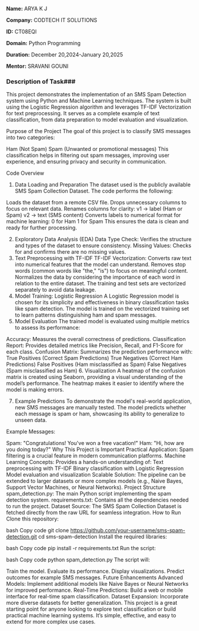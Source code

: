 **Name:** ARYA K J

**Company:** CODTECH IT SOLUTIONS

**ID:** CT08EQI

**Domain:** Python Programming

**Duration:** December 20,2024-January 20,2025

**Mentor:** SRAVANI GOUNI


### Description of Task###
This project demonstrates the implementation of an SMS Spam Detection system using Python and Machine Learning techniques. The system is built using the Logistic Regression algorithm and leverages TF-IDF Vectorization for text preprocessing. It serves as a complete example of text classification, from data preparation to model evaluation and visualization.

Purpose of the Project
The goal of this project is to classify SMS messages into two categories:

Ham (Not Spam)
Spam (Unwanted or promotional messages)
This classification helps in filtering out spam messages, improving user experience, and ensuring privacy and security in communication.

Code Overview
1. Data Loading and Preparation
The dataset used is the publicly available SMS Spam Collection Dataset. The code performs the following:

Loads the dataset from a remote CSV file.
Drops unnecessary columns to focus on relevant data.
Renames columns for clarity:
v1 → label (Ham or Spam)
v2 → text (SMS content)
Converts labels to numerical format for machine learning:
0 for Ham
1 for Spam
This ensures the data is clean and ready for further processing.

2. Exploratory Data Analysis (EDA)
Data Type Check: Verifies the structure and types of the dataset to ensure consistency.
Missing Values: Checks for and confirms there are no missing values.
3. Text Preprocessing with TF-IDF
TF-IDF Vectorization: Converts raw text into numerical features that the model can understand.
Removes stop words (common words like "the," "is") to focus on meaningful content.
Normalizes the data by considering the importance of each word in relation to the entire dataset.
The training and test sets are vectorized separately to avoid data leakage.
4. Model Training: Logistic Regression
A Logistic Regression model is chosen for its simplicity and effectiveness in binary classification tasks like spam detection.
The model is trained on the vectorized training set to learn patterns distinguishing ham and spam messages.
5. Model Evaluation
The trained model is evaluated using multiple metrics to assess its performance:

Accuracy: Measures the overall correctness of predictions.
Classification Report: Provides detailed metrics like Precision, Recall, and F1-Score for each class.
Confusion Matrix: Summarizes the prediction performance with:
True Positives (Correct Spam Predictions)
True Negatives (Correct Ham Predictions)
False Positives (Ham misclassified as Spam)
False Negatives (Spam misclassified as Ham)
6. Visualization
A heatmap of the confusion matrix is created using Seaborn, providing a visual understanding of the model’s performance. The heatmap makes it easier to identify where the model is making errors.

7. Example Predictions
To demonstrate the model's real-world application, new SMS messages are manually tested. The model predicts whether each message is spam or ham, showcasing its ability to generalize to unseen data.

Example Messages:

Spam: "Congratulations! You've won a free vacation!"
Ham: "Hi, how are you doing today?"
Why This Project is Important
Practical Application: Spam filtering is a crucial feature in modern communication platforms.
Machine Learning Concepts: Provides a hands-on understanding of:
Text preprocessing with TF-IDF
Binary classification with Logistic Regression
Model evaluation and visualization
Scalable Solution: The pipeline can be extended to larger datasets or more complex models (e.g., Naive Bayes, Support Vector Machines, or Neural Networks).
Project Structure
spam_detection.py: The main Python script implementing the spam detection system.
requirements.txt: Contains all the dependencies needed to run the project.
Dataset Source: The SMS Spam Collection Dataset is fetched directly from the raw URL for seamless integration.
How to Run
Clone this repository:

bash
Copy code
git clone https://github.com/your-username/sms-spam-detection.git
cd sms-spam-detection
Install the required libraries:

bash
Copy code
pip install -r requirements.txt
Run the script:

bash
Copy code
python spam_detection.py
The script will:

Train the model.
Evaluate its performance.
Display visualizations.
Predict outcomes for example SMS messages.
Future Enhancements
Advanced Models: Implement additional models like Naive Bayes or Neural Networks for improved performance.
Real-Time Predictions: Build a web or mobile interface for real-time spam classification.
Dataset Expansion: Incorporate more diverse datasets for better generalization.
This project is a great starting point for anyone looking to explore text classification or build practical machine learning systems. It’s simple, effective, and easy to extend for more complex use cases.







